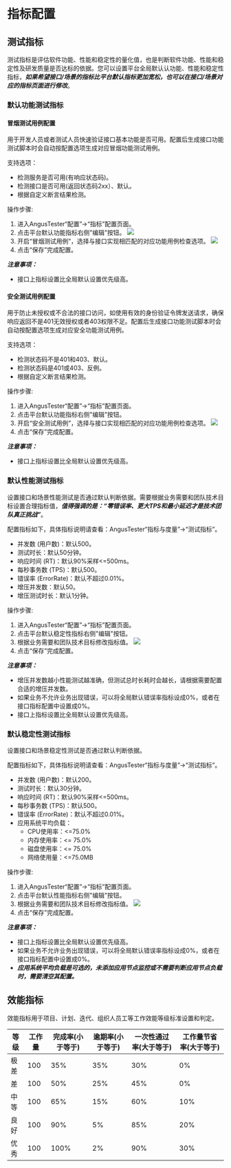 # 指标配置

## 测试指标

测试指标是评估软件功能、性能和稳定性的量化值，也是判断软件功能、性能和稳定性及研发质量是否达标的依据。您可以设置平台全局默认认功能、性能和稳定性指标，***如果希望接口/场景的指标比平台默认指标更加宽松，也可以在接口/场景对应的指标页面进行修改***。

### 默认功能测试指标

#### 冒烟测试用例配置

用于开发人员或者测试人员快速验证接口基本功能是否可用。配置后生成接口功能测试脚本时会自动按配置选项生成对应冒烟功能测试用例。

支持选项：

- 检测服务是否可用(有响应状态码)。
- 检测接口是否可用(返回状态码2xx）、默认。
- 根据自定义断言结果检测。

操作步骤:

1. 进入AngusTester“配置”->“指标”配置页面。
2. 点击平台默认功能指标右侧"编辑"按钮。
   ![](https://bj-c1-prod-files.xcan.cloud/storage/pubapi/v1/file/ind-func-edit.png?fid=251751417168003294&fpt=WIlmT2R2Zoaz669h2PdCkTChRL2TTxw1D0SjLwY2)
3. 开启“冒烟测试用例”，选择与接口实现相匹配的对应功能用例检查选项。
   ![](https://bj-c1-prod-files.xcan.cloud/storage/pubapi/v1/file/ind-func-case-smoke.png?fid=251751417168003292&fpt=XVRTkiqn8B88anbYheZ1032HBxJOG83hKHlkHjpp)
4. 点击“保存”完成配置。

***注意事项：***

- 接口上指标设置比全局默认设置优先级高。

#### 安全测试用例配置

用于防止未授权或不合法的接口访问，如使用有效的身份验证令牌发送请求，确保响应返回不是401无效授权或者403权限不足。配置后生成接口功能测试脚本时会自动按配置选项生成对应安全功能测试用例。

支持选项：

- 检测状态码不是401和403、默认。
- 检测状态码是401或403、反例。
- 根据自定义断言结果检测。

操作步骤:

1. 进入AngusTester“配置”->“指标”配置页面。
2. 点击平台默认功能指标右侧"编辑"按钮。
3. 开启“安全测试用例”，选择与接口实现相匹配的对应功能用例检查选项。
   ![](https://bj-c1-prod-files.xcan.cloud/storage/pubapi/v1/file/ind-func-case-security.png?fid=251751417168003290&fpt=tRn0vBRiw0s4z1n4Ea69HAuBTPj8VuJRgXE0NWpn)
4. 点击“保存”完成配置。

***注意事项：***

- 接口上指标设置比全局默认设置优先级高。

### 默认性能测试指标

设置接口和场景性能测试是否通过默认判断依据。需要根据业务需要和团队技术目标设置合理指标值，***值得强调的是：“零错误率、更大TPS和最小延迟才是技术团队真正挑战”***。

配置指标如下，具体指标说明请查看：AngusTester“指标与度量”->“测试指标”。

- 并发数 (用户数)：默认500。
- 测试时长：默认50分钟。
- 响应时间 (RT)：默认90%采样<=500ms。
- 每秒事务数 (TPS)：默认500。
- 错误率 (ErrorRate)：默认不超过0.01%。
- 增压并发数：默认50。
- 增压测试时长：默认1分钟。

操作步骤:

1. 进入AngusTester“配置”->“指标”配置页面。
2. 点击平台默认稳定性指标右侧"编辑"按钮。
3. 根据业务需要和团队技术目标修改指标值。
   ![](https://bj-c1-prod-files.xcan.cloud/storage/pubapi/v1/file/ind-perf-edit.png?fid=251751417168003296&fpt=AYDFrTnsZdWyR7DNZz0S5bRx2mns1m36Tyvby1Zu)
4. 点击“保存”完成配置。

***注意事项：***

- 增压并发数越小性能测试越准确，但测试总时长耗时会越长，请根据需要配置合适的增压并发数。
- 如果业务不允许业务出现错误，可以将全局默认错误率指标设成0%，或者在接口指标配置中设置成0%。
- 接口上指标设置比全局默认设置优先级高。

### 默认稳定性测试指标

设置接口和场景稳定性测试是否通过默认判断依据。

配置指标如下，具体指标说明请查看：AngusTester“指标与度量”->“测试指标”。

- 并发数 (用户数)：默认200。
- 测试时长：默认30分钟。
- 响应时间 (RT)：默认90%采样<=500ms。
- 每秒事务数 (TPS)：默认500。
- 错误率 (ErrorRate)：默认不超过0.01%。
- 应用系统平均负载：
    - CPU使用率：<=75.0% 
    - 内存使用率：<= 75.0%
    - 磁盘使用率：<= 75.0%
    - 网络使用量：<=75.0MB

操作步骤:

1. 进入AngusTester“配置”->“指标”配置页面。
2. 点击平台默认性能指标右侧"编辑"按钮。
3. 根据业务需要和团队技术目标修改指标值。
   ![](https://bj-c1-prod-files.xcan.cloud/storage/pubapi/v1/file/ind-stability-edit.png?fid=251751417168003298&fpt=px7go5eXvI8aD9Yr9aTLamgI6J0eEJGkt6MJgCtB)
4. 点击“保存”完成配置。

***注意事项：***

- 接口上指标设置比全局默认设置优先级高。
- 如果业务不允许业务出现错误，可以将全局默认错误率指标设成0%，或者在接口指标配置中设置成0%。
- ***应用系统平均负载是可选的，未添加应用节点监控或不需要判断应用节点负载时，需要清空其配置。***

## 效能指标

效能指标用于项目、计划、迭代、组织人员工等工作效能等级标准设置和判定。

| 等级 | 工作量 | 完成率(小于等于) | 逾期率(小于等于) | 一次性通过率(大于等于) | 工作量节省率(大于等于) |
| ---- | ------ | ---------------- | ---------------- | ---------------------- | ---------------------- |
| 极差 | 100    | 35%              | 35%              | 30%                    | 0%                     |
| 差   | 100    | 50%              | 25%              | 45%                    | 0%                     |
| 中等 | 100    | 65%              | 15%              | 60%                    | 10%                    |
| 良好 | 100    | 90%              | 5%               | 85%                    | 20%                    |
| 优秀 | 100    | 100%             | 2%               | 90%                    | 30%                    |
